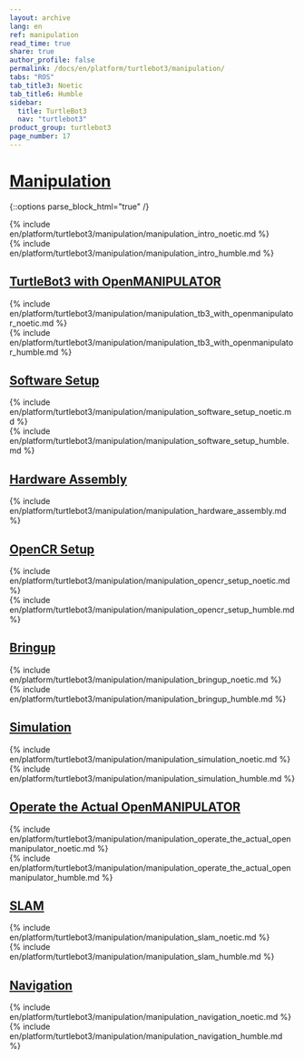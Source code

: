```yaml
---
layout: archive
lang: en
ref: manipulation
read_time: true
share: true
author_profile: false
permalink: /docs/en/platform/turtlebot3/manipulation/
tabs: "ROS"
tab_title3: Noetic
tab_title6: Humble
sidebar:
  title: TurtleBot3
  nav: "turtlebot3"
product_group: turtlebot3
page_number: 17
---
```


<style>body {counter-reset: h1 6 !important;}</style>

# [Manipulation](#manipulation)

{::options parse_block_html="true" /}

<!-- <section data-id="{{ page.tab_title1 }}" class="tab_contents">
{% include en/platform/turtlebot3/manipulation/manipulation_intro_kinetic.md %}
</section> -->

<!-- <section data-id="{{ page.tab_title2 }}" class="tab_contents">
{% include en/platform/turtlebot3/manipulation/manipulation_intro_melodic.md %}
</section> -->

<section data-id="{{ page.tab_title3 }}" class="tab_contents">
{% include en/platform/turtlebot3/manipulation/manipulation_intro_noetic.md %}
</section>

<!-- <section data-id="{{ page.tab_title4 }}" class="tab_contents">
{% include en/platform/turtlebot3/manipulation/manipulation_intro_dashing.md %}
</section> -->

<!-- <section data-id="{{ page.tab_title5 }}" class="tab_contents">
{% include en/platform/turtlebot3/manipulation/manipulation_intro_foxy.md %}
</section> -->

<section data-id="{{ page.tab_title6 }}" class="tab_contents">
{% include en/platform/turtlebot3/manipulation/manipulation_intro_humble.md %}
</section>

<!-- <section data-id="{{ page.tab_title7 }}" class="tab_contents">
**NOTE**: This feature in the selected ROS distribution is not available yet. 
{: .notice}
</section> -->

## [TurtleBot3 with OpenMANIPULATOR](#turtlebot3-with-openmanipulator)

<!-- <section data-id="{{ page.tab_title1 }}" class="tab_contents">
{% include en/platform/turtlebot3/manipulation/manipulation_tb3_with_openmanipulator_kinetic.md %}
</section> -->

<!-- <section data-id="{{ page.tab_title2 }}" class="tab_contents">
{% include en/platform/turtlebot3/manipulation/manipulation_tb3_with_openmanipulator_melodic.md %}
</section> -->

<section data-id="{{ page.tab_title3 }}" class="tab_contents">
{% include en/platform/turtlebot3/manipulation/manipulation_tb3_with_openmanipulator_noetic.md %}
</section>

<!-- <section data-id="{{ page.tab_title4 }}" class="tab_contents">
{% include en/platform/turtlebot3/manipulation/manipulation_tb3_with_openmanipulator_dashing.md %}
</section> -->

<!-- <section data-id="{{ page.tab_title5 }}" class="tab_contents">
{% include en/platform/turtlebot3/manipulation/manipulation_tb3_with_openmanipulator_foxy.md %}
</section> -->

<section data-id="{{ page.tab_title6 }}" class="tab_contents">
{% include en/platform/turtlebot3/manipulation/manipulation_tb3_with_openmanipulator_humble.md %}
</section>

<!-- <section data-id="{{ page.tab_title7 }}" class="tab_contents">
**NOTE**: This feature in the selected ROS distribution is not available yet. 
{: .notice}
</section> -->

## [Software Setup](#software-setup)

<!-- <section data-id="{{ page.tab_title1 }}" class="tab_contents">
{% include en/platform/turtlebot3/manipulation/manipulation_software_setup_kinetic.md %}
</section> -->

<!-- <section data-id="{{ page.tab_title2 }}" class="tab_contents">
{% include en/platform/turtlebot3/manipulation/manipulation_software_setup_melodic.md %}
</section> -->

<section data-id="{{ page.tab_title3 }}" class="tab_contents">
{% include en/platform/turtlebot3/manipulation/manipulation_software_setup_noetic.md %}
</section>

<!-- <section data-id="{{ page.tab_title4 }}" class="tab_contents">
{% include en/platform/turtlebot3/manipulation/manipulation_software_setup_dashing.md %}
</section> -->

<!-- <section data-id="{{ page.tab_title5 }}" class="tab_contents">
{% include en/platform/turtlebot3/manipulation/manipulation_software_setup_foxy.md %}
</section> -->

<section data-id="{{ page.tab_title6 }}" class="tab_contents">
{% include en/platform/turtlebot3/manipulation/manipulation_software_setup_humble.md %}
</section>

<!-- <section data-id="{{ page.tab_title7 }}" class="tab_contents">
**NOTE**: This feature in the selected ROS distribution is not available yet. 
{: .notice}
</section> -->

## [Hardware Assembly](#hardware-assembly)

{% include en/platform/turtlebot3/manipulation/manipulation_hardware_assembly.md %}

## [OpenCR Setup](#opencr-setup)

<!-- <section data-id="{{ page.tab_title1 }}" class="tab_contents">
{% include en/platform/turtlebot3/manipulation/manipulation_opencr_setup_ros.md %}
</section> -->

<!-- <section data-id="{{ page.tab_title2 }}" class="tab_contents">
{% include en/platform/turtlebot3/manipulation/manipulation_opencr_setup_ros.md %}
</section> -->

<section data-id="{{ page.tab_title3 }}" class="tab_contents">
{% include en/platform/turtlebot3/manipulation/manipulation_opencr_setup_noetic.md %}
</section>

<!-- <section data-id="{{ page.tab_title4 }}" class="tab_contents">
{% include en/platform/turtlebot3/manipulation/manipulation_opencr_setup_dashing.md %}

**Note**: This feature is available for Foxy. 
{: .notice}
</section> -->

<!-- <section data-id="{{ page.tab_title5 }}" class="tab_contents">
{% include en/platform/turtlebot3/manipulation/manipulation_opencr_setup_foxy.md %}
</section> -->

<section data-id="{{ page.tab_title6 }}" class="tab_contents">
{% include en/platform/turtlebot3/manipulation/manipulation_opencr_setup_humble.md %}
</section>

<!-- <section data-id="{{ page.tab_title7 }}" class="tab_contents">
**NOTE**: This feature in the selected ROS distribution is not available yet. 
{: .notice}
</section> -->

## [Bringup](#bringup)

<!-- <section data-id="{{ page.tab_title1 }}" class="tab_contents">
{% include en/platform/turtlebot3/manipulation/manipulation_bringup_kinetic.md %}
</section> -->

<!-- <section data-id="{{ page.tab_title2 }}" class="tab_contents">
{% include en/platform/turtlebot3/manipulation/manipulation_bringup_melodic.md %}
</section> -->

<section data-id="{{ page.tab_title3 }}" class="tab_contents">
{% include en/platform/turtlebot3/manipulation/manipulation_bringup_noetic.md %}
</section>

<!-- <section data-id="{{ page.tab_title4 }}" class="tab_contents">
{% include en/platform/turtlebot3/manipulation/manipulation_bringup_dashing.md %}
</section> -->

<!-- <section data-id="{{ page.tab_title5 }}" class="tab_contents">
{% include en/platform/turtlebot3/manipulation/manipulation_bringup_foxy.md %}
</section> -->

<section data-id="{{ page.tab_title6 }}" class="tab_contents">
{% include en/platform/turtlebot3/manipulation/manipulation_bringup_humble.md %}
</section>

<!-- <section data-id="{{ page.tab_title7 }}" class="tab_contents">
**NOTE**: This feature in the selected ROS distribution is not available yet. 
{: .notice}
</section> -->

## [Simulation](#simulation)

<!-- <section data-id="{{ page.tab_title1 }}" class="tab_contents">
{% include en/platform/turtlebot3/manipulation/manipulation_simulation_kinetic.md %}
</section> -->

<!-- <section data-id="{{ page.tab_title2 }}" class="tab_contents">
{% include en/platform/turtlebot3/manipulation/manipulation_simulation_melodic.md %}
</section> -->

<section data-id="{{ page.tab_title3 }}" class="tab_contents">
{% include en/platform/turtlebot3/manipulation/manipulation_simulation_noetic.md %}
</section>

<!-- <section data-id="{{ page.tab_title4 }}" class="tab_contents">
{% include en/platform/turtlebot3/manipulation/manipulation_simulation_dashing.md %}
</section> -->

<!-- <section data-id="{{ page.tab_title5 }}" class="tab_contents">
{% include en/platform/turtlebot3/manipulation/manipulation_simulation_foxy.md %}
</section> -->

<section data-id="{{ page.tab_title6 }}" class="tab_contents">
{% include en/platform/turtlebot3/manipulation/manipulation_simulation_humble.md %}
</section>

<!-- <section data-id="{{ page.tab_title7 }}" class="tab_contents">
**NOTE**: This feature in the selected ROS distribution is not available yet. 
{: .notice}
</section> -->

## [Operate the Actual OpenMANIPULATOR](#operate-the-actual-openmanipulator)

<!-- <section data-id="{{ page.tab_title1 }}" class="tab_contents">
{% include en/platform/turtlebot3/manipulation/manipulation_operate_the_actual_openmanipulator_kinetic.md %}
</section> -->

<!-- <section data-id="{{ page.tab_title2 }}" class="tab_contents">
{% include en/platform/turtlebot3/manipulation/manipulation_operate_the_actual_openmanipulator_melodic.md %}
</section> -->

<section data-id="{{ page.tab_title3 }}" class="tab_contents">
{% include en/platform/turtlebot3/manipulation/manipulation_operate_the_actual_openmanipulator_noetic.md %}
</section>

<!-- <section data-id="{{ page.tab_title4 }}" class="tab_contents">
{% include en/platform/turtlebot3/manipulation/manipulation_operate_the_actual_openmanipulator_dashing.md %}
</section> -->

<!-- <section data-id="{{ page.tab_title5 }}" class="tab_contents">
{% include en/platform/turtlebot3/manipulation/manipulation_operate_the_actual_openmanipulator_foxy.md %}
</section> -->

<section data-id="{{ page.tab_title6 }}" class="tab_contents">
{% include en/platform/turtlebot3/manipulation/manipulation_operate_the_actual_openmanipulator_humble.md %}
</section>

<!-- <section data-id="{{ page.tab_title7 }}" class="tab_contents">
**NOTE**: This feature in the selected ROS distribution is not available yet. 
{: .notice}
</section> -->

## [SLAM](#slam)

<!-- <section data-id="{{ page.tab_title1 }}" class="tab_contents">
{% include en/platform/turtlebot3/manipulation/manipulation_slam_kinetic.md %}
</section> -->

<!-- <section data-id="{{ page.tab_title2 }}" class="tab_contents">
{% include en/platform/turtlebot3/manipulation/manipulation_slam_melodic.md %}
</section> -->

<section data-id="{{ page.tab_title3 }}" class="tab_contents">
{% include en/platform/turtlebot3/manipulation/manipulation_slam_noetic.md %}
</section>

<!-- <section data-id="{{ page.tab_title4 }}" class="tab_contents">
{% include en/platform/turtlebot3/manipulation/manipulation_slam_dashing.md %}
</section> -->

<!-- <section data-id="{{ page.tab_title5 }}" class="tab_contents">
{% include en/platform/turtlebot3/manipulation/manipulation_slam_foxy.md %}
</section> -->

<section data-id="{{ page.tab_title6 }}" class="tab_contents">
{% include en/platform/turtlebot3/manipulation/manipulation_slam_humble.md %}
</section>

<!-- <section data-id="{{ page.tab_title7 }}" class="tab_contents">
**NOTE**: This feature in the selected ROS distribution is not available yet. 
{: .notice}
</section> -->

## [Navigation](#navigation)

<!-- <section data-id="{{ page.tab_title1 }}" class="tab_contents">
{% include en/platform/turtlebot3/manipulation/manipulation_navigation_kinetic.md %}
</section> -->

<!-- <section data-id="{{ page.tab_title2 }}" class="tab_contents">
{% include en/platform/turtlebot3/manipulation/manipulation_navigation_melodic.md %}
</section> -->

<section data-id="{{ page.tab_title3 }}" class="tab_contents">
{% include en/platform/turtlebot3/manipulation/manipulation_navigation_noetic.md %}
</section>

<!-- <section data-id="{{ page.tab_title4 }}" class="tab_contents">
{% include en/platform/turtlebot3/manipulation/manipulation_navigation_dashing.md %}
</section> -->

<!-- <section data-id="{{ page.tab_title5 }}" class="tab_contents">
{% include en/platform/turtlebot3/manipulation/manipulation_navigation_foxy.md %}
</section> -->

<section data-id="{{ page.tab_title6 }}" class="tab_contents">
{% include en/platform/turtlebot3/manipulation/manipulation_navigation_humble.md %}
</section>

<!-- <section data-id="{{ page.tab_title7 }}" class="tab_contents">
**NOTE**: This feature in the selected ROS distribution is not available yet. 
{: .notice}
</section> -->
